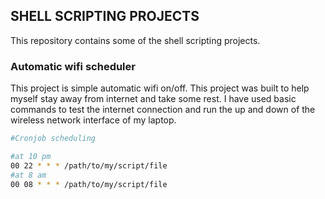 
## SHELL SCRIPTING PROJECTS
This repository contains some of the shell scripting projects.

### Automatic wifi scheduler
This project is simple automatic wifi on/off. This project was built to help myself stay away from internet and take some rest. I have used basic commands to test the internet connection and run the up and down of the wireless network interface of my laptop.


```bash
#Cronjob scheduling 

#at 10 pm
00 22 * * * /path/to/my/script/file
#at 8 am
00 08 * * * /path/to/my/script/file
```


